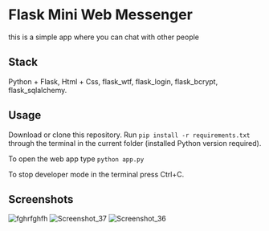 # Flask Mini Web Messenger
this is a simple app where you can chat with other people

## Stack
Python + Flask, Html + Css, flask_wtf, flask_login, flask_bcrypt, flask_sqlalchemy.

## Usage
Download or clone this repository. Run `pip install -r requirements.txt` through the terminal in the current folder (installed Python version required).

To open the web app type `python app.py`

To stop developer mode in the terminal press Ctrl+C.

## Screenshots
![fghrfghfh](https://github.com/VladGaranovskyi/flask-mini-web-messenger/assets/114082118/e06773f7-cb86-4e4a-9e74-07aea630b9c9)
![Screenshot_37](https://github.com/VladGaranovskyi/flask-mini-web-messenger/assets/114082118/2b23021f-d5ab-4405-85f4-b4f06d9c2c84)
![Screenshot_36](https://github.com/VladGaranovskyi/flask-mini-web-messenger/assets/114082118/2b553f49-56ae-4300-91b5-2f04a6256880)



